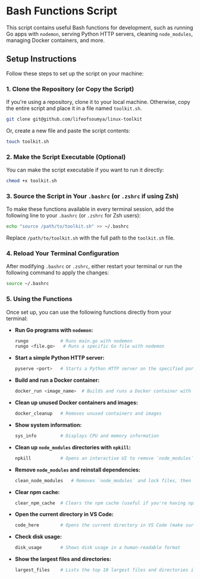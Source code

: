 

# Bash Functions Script

This script contains useful Bash functions for development, such as running Go apps with `nodemon`, serving Python HTTP servers, cleaning `node_modules`, managing Docker containers, and more.

## Setup Instructions

Follow these steps to set up the script on your machine:

### 1. **Clone the Repository (or Copy the Script)**

If you're using a repository, clone it to your local machine. Otherwise, copy the entire script and place it in a file named `toolkit.sh`.

```bash
git clone git@github.com/lifeofsoumya/linux-toolkit
```

Or, create a new file and paste the script contents:

```bash
touch toolkit.sh
```

### 2. **Make the Script Executable (Optional)**

You can make the script executable if you want to run it directly:

```bash
chmod +x toolkit.sh
```

### 3. **Source the Script in Your `.bashrc` (or `.zshrc` if using Zsh)**

To make these functions available in every terminal session, add the following line to your `.bashrc` (or `.zshrc` for Zsh users):

```bash
echo "source /path/to/toolkit.sh" >> ~/.bashrc
```

Replace `/path/to/toolkit.sh` with the full path to the `toolkit.sh` file.

### 4. **Reload Your Terminal Configuration**

After modifying `.bashrc` or `.zshrc`, either restart your terminal or run the following command to apply the changes:

```bash
source ~/.bashrc
```

### 5. **Using the Functions**

Once set up, you can use the following functions directly from your terminal:

- **Run Go programs with `nodemon`:**
  ```bash
  rungo            # Runs main.go with nodemon
  rungo <file.go>   # Runs a specific Go file with nodemon
  ```

- **Start a simple Python HTTP server:**
  ```bash
  pyserve <port>   # Starts a Python HTTP server on the specified port (default: 8000)
  ```

- **Build and run a Docker container:**
  ```bash
  docker_run <image_name>  # Builds and runs a Docker container with the specified image name
  ```

- **Clean up unused Docker containers and images:**
  ```bash
  docker_cleanup   # Removes unused containers and images
  ```

- **Show system information:**
  ```bash
  sys_info         # Displays CPU and memory information
  ```

- **Clean up `node_modules` directories with `npkill`:**
  ```bash
  npkill           # Opens an interactive UI to remove `node_modules` directories
  ```

- **Remove `node_modules` and reinstall dependencies:**
  ```bash
  clean_node_modules   # Removes `node_modules` and lock files, then reinstalls dependencies
  ```

- **Clear npm cache:**
  ```bash
  clear_npm_cache  # Clears the npm cache (useful if you're having npm issues)
  ```

- **Open the current directory in VS Code:**
  ```bash
  code_here        # Opens the current directory in VS Code (make sure `code` is in your PATH)
  ```

- **Check disk usage:**
  ```bash
  disk_usage       # Shows disk usage in a human-readable format
  ```

- **Show the largest files and directories:**
  ```bash
  largest_files    # Lists the top 10 largest files and directories in the current directory
  ```
